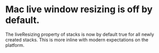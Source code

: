 # Mac live window resizing is off by default.
The liveResizing property of stacks is now by default true for all newly created stacks. This is more inline with modern expectations on the platform.
